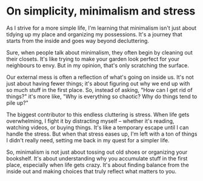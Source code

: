 # On simplicity, minimalism and stress

As I strive for a more simple life, I'm learning that minimalism isn't just about tidying up my place and organizing my possessions. It's a journey that starts from the inside and goes way beyond decluttering.

Sure, when people talk about minimalism, they often begin by cleaning out their closets. It's like trying to make your garden look perfect for your neighbours to envy. But in my opinion, that's only scratching the surface.

Our external mess is often a reflection of what's going on inside us. It's not just about having fewer things; it's about figuring out why we end up with so much stuff in the first place. So, instead of asking, "How can I get rid of things?" it's more like, "Why is everything so chaotic? Why do things tend to pile up?"

The biggest contributor to this endless cluttering is stress. When life gets overwhelming, I fight it by distracting myself – whether it's reading, watching videos, or buying things. It's like a temporary escape until I can handle the stress. But when that stress eases up, I'm left with a ton of things I didn't really need, setting me back in my quest for a simpler life.

So, minimalism is not just about tossing out old shoes or organizing your bookshelf. It's about understanding why you accumulate stuff in the first place, especially when life gets crazy. It's about finding balance from the inside out and making choices that truly reflect what matters to you.
